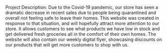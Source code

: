 Project Description:
Due to the Covid-19 pandemic, our store has seen a dramatic decrease in recent sales due to people being quarantined and overall not feeling safe to leave their homes. This website was created in response to that situation, and will hopefully attract more attention to our store. It allows customers to see what products we have low in stock and get delivered fresh groceries all in the comfort of their own homes. The website will also contain our weekly digital flyer, showcasing discounts on our products that will get more customers to shop with us.
